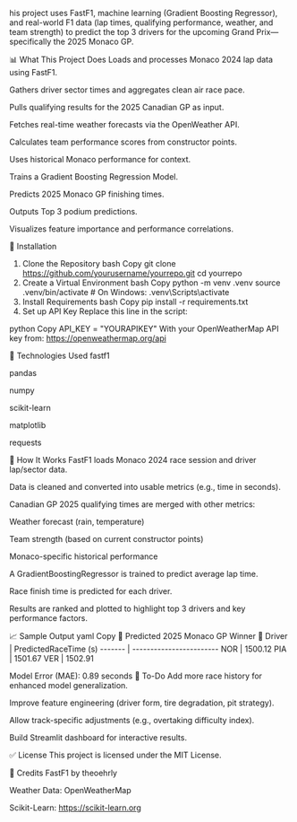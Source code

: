 his project uses FastF1, machine learning (Gradient Boosting Regressor), and real-world F1 data (lap times, qualifying performance, weather, and team strength) to predict the top 3 drivers for the upcoming Grand Prix—specifically the 2025 Monaco GP.

📊 What This Project Does
Loads and processes Monaco 2024 lap data using FastF1.

Gathers driver sector times and aggregates clean air race pace.

Pulls qualifying results for the 2025 Canadian GP as input.

Fetches real-time weather forecasts via the OpenWeather API.

Calculates team performance scores from constructor points.

Uses historical Monaco performance for context.

Trains a Gradient Boosting Regression Model.

Predicts 2025 Monaco GP finishing times.

Outputs Top 3 podium predictions.

Visualizes feature importance and performance correlations.

🔧 Installation
1. Clone the Repository
bash
Copy
git clone https://github.com/yourusername/yourrepo.git
cd yourrepo
2. Create a Virtual Environment
bash
Copy
python -m venv .venv
source .venv/bin/activate  # On Windows: .venv\Scripts\activate
3. Install Requirements
bash
Copy
pip install -r requirements.txt
4. Set up API Key
Replace this line in the script:

python
Copy
API_KEY = "YOURAPIKEY"
With your OpenWeatherMap API key from: https://openweathermap.org/api

🧠 Technologies Used
fastf1

pandas

numpy

scikit-learn

matplotlib

requests

🧪 How It Works
FastF1 loads Monaco 2024 race session and driver lap/sector data.

Data is cleaned and converted into usable metrics (e.g., time in seconds).

Canadian GP 2025 qualifying times are merged with other metrics:

Weather forecast (rain, temperature)

Team strength (based on current constructor points)

Monaco-specific historical performance

A GradientBoostingRegressor is trained to predict average lap time.

Race finish time is predicted for each driver.

Results are ranked and plotted to highlight top 3 drivers and key performance factors.

📈 Sample Output
yaml
Copy
🏁 Predicted 2025 Monaco GP Winner 🏁
Driver  |  PredictedRaceTime (s)
------- | ------------------------
NOR     |  1500.12
PIA     |  1501.67
VER     |  1502.91

Model Error (MAE): 0.89 seconds
📌 To-Do
Add more race history for enhanced model generalization.

Improve feature engineering (driver form, tire degradation, pit strategy).

Allow track-specific adjustments (e.g., overtaking difficulty index).

Build Streamlit dashboard for interactive results.

✅ License
This project is licensed under the MIT License.

🙌 Credits
FastF1 by theoehrly

Weather Data: OpenWeatherMap

Scikit-Learn: https://scikit-learn.org

